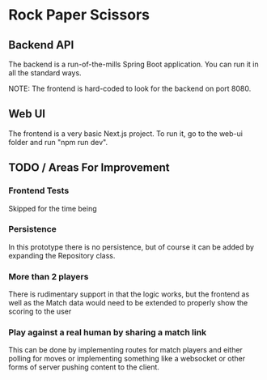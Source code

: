 # Rock Paper Scissors

## Backend API

The backend is a run-of-the-mills Spring Boot application. You can run it in all the standard ways.

NOTE: The frontend is hard-coded to look for the backend on port 8080.

## Web UI

The frontend is a very basic Next.js project. To run it, go to the web-ui folder and run "npm run dev".

## TODO / Areas For Improvement

### Frontend Tests

Skipped for the time being

### Persistence

In this prototype there is no persistence, but of course it can be added by expanding the Repository class.

### More than 2 players

There is rudimentary support in that the logic works, but the frontend as well as the Match data would need to be extended to properly show the scoring to the user

### Play against a real human by sharing a match link

This can be done by implementing routes for match players and either polling for moves or implementing something like a websocket or other forms of server pushing content to the client.



